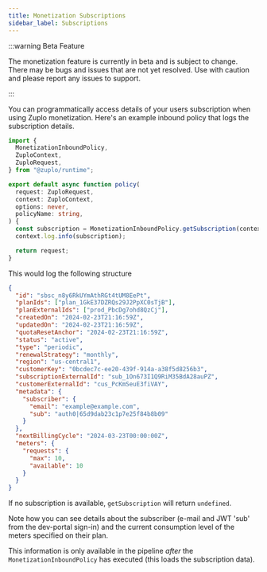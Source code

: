 ```yaml
---
title: Monetization Subscriptions
sidebar_label: Subscriptions
---
```


:::warning Beta Feature

The monetization feature is currently in beta and is subject to change. There
may be bugs and issues that are not yet resolved. Use with caution and please
report any issues to support.

:::

You can programmatically access details of your users subscription when using
Zuplo monetization. Here's an example inbound policy that logs the subscription
details.

```ts
import {
  MonetizationInboundPolicy,
  ZuploContext,
  ZuploRequest,
} from "@zuplo/runtime";

export default async function policy(
  request: ZuploRequest,
  context: ZuploContext,
  options: never,
  policyName: string,
) {
  const subscription = MonetizationInboundPolicy.getSubscription(context);
  context.log.info(subscription);

  return request;
}
```

This would log the following structure

```json
{
  "id": "sbsc_n8y6RkUYmAthRGt4tUM8EePt",
  "planIds": ["plan_1GkE37DZRQs29J2PpXC0sTjB"],
  "planExternalIds": ["prod_PbcDg7ohd8QzCj"],
  "createdOn": "2024-02-23T21:16:59Z",
  "updatedOn": "2024-02-23T21:16:59Z",
  "quotaResetAnchor": "2024-02-23T21:16:59Z",
  "status": "active",
  "type": "periodic",
  "renewalStrategy": "monthly",
  "region": "us-central1",
  "customerKey": "0bcdec7c-ee20-439f-914a-a38f5d8256b3",
  "subscriptionExternalId": "sub_1On673I1Q9RiM35BdA28auPZ",
  "customerExternalId": "cus_PcKmSeuE3fiVAY",
  "metadata": {
    "subscriber": {
      "email": "example@example.com",
      "sub": "auth0|65d9dab23c1p7e25f84b8b09"
    }
  },
  "nextBillingCycle": "2024-03-23T00:00:00Z",
  "meters": {
    "requests": {
      "max": 10,
      "available": 10
    }
  }
}
```

If no subscription is available, `getSubscription` will return `undefined`.

Note how you can see details about the subscriber (e-mail and JWT 'sub' from the
dev-portal sign-in) and the current consumption level of the meters specified on
their plan.

This information is only available in the pipeline _after_ the
`MonetizationInboundPolicy` has executed (this loads the subscription data).
